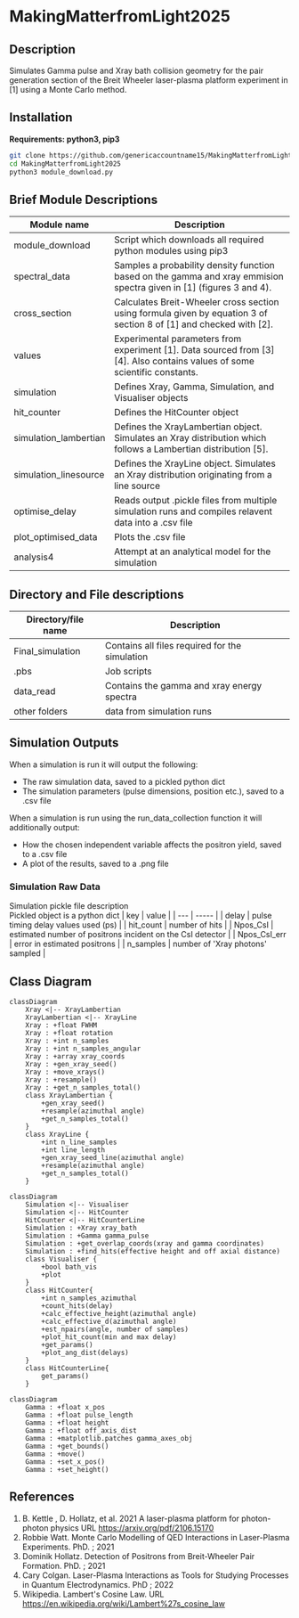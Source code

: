 # MakingMatterfromLight2025

## Description
Simulates Gamma pulse and Xray bath collision geometry for the pair generation section of the Breit Wheeler laser-plasma platform experiment in [1]
using a Monte Carlo method.

## Installation
**Requirements: python3, pip3**
```bash
git clone https://github.com/genericaccountname15/MakingMatterfromLight2025.git
cd MakingMatterfromLight2025
python3 module_download.py
```

## Brief Module Descriptions
| Module name | Description |
| --- | ---------- |
| module_download | Script which downloads all required python modules using pip3 |
| spectral_data | Samples a probability density function based on the gamma and xray emmision spectra given in [1] (figures 3 and 4).|
| cross_section | Calculates Breit-Wheeler cross section using formula given by equation 3 of section 8 of [1] and checked with [2]. |
| values | Experimental parameters from experiment [1]. Data sourced from [3][4]. Also contains values of some scientific constants. |
| simulation | Defines Xray, Gamma, Simulation, and Visualiser objects |
| hit_counter | Defines the HitCounter object |
| simulation_lambertian | Defines the XrayLambertian object. Simulates an Xray distribution which follows a Lambertian distribution [5]. |
| simulation_linesource | Defines the XrayLine object. Simulates an Xray distribution originating from a line source |
| optimise_delay | Reads output .pickle files from multiple simulation runs and compiles relavent data into a .csv file |
| plot_optimised_data | Plots the .csv file |
| analysis4 | Attempt at an analytical model for the simulation |

## Directory and File descriptions
| Directory/file name | Description |
| --- | ----------|
| Final_simulation | Contains all files required for the simulation |
| .pbs | Job scripts |
| data_read | Contains the gamma and xray energy spectra |
| other folders | data from simulation runs |

## Simulation Outputs
When a simulation is run it will output the following:
- The raw simulation data, saved to a pickled python dict
- The simulation parameters (pulse dimensions, position etc.), saved to a .csv file

When a simulation is run using the run_data_collection function it will additionally output:
- How the chosen independent variable affects the positron yield, saved to a .csv file
- A plot of the results, saved to a .png file

### Simulation Raw Data
Simulation pickle file description \
Pickled object is a python dict
| key | value |
| --- | ----- |
| delay | pulse timing delay values used (ps) |
| hit_count | number of hits |
| Npos_CsI | estimated number of positrons incident on the CsI detector |
| Npos_CsI_err | error in estimated positrons |
| n_samples | number of 'Xray photons' sampled |


## Class Diagram
```mermaid
classDiagram
    Xray <|-- XrayLambertian
    XrayLambertian <|-- XrayLine
    Xray : +float FWHM
    Xray : +float rotation
    Xray : +int n_samples
    Xray : +int n_samples_angular
    Xray : +array xray_coords
    Xray : +gen_xray_seed()
    Xray : +move_xrays()
    Xray : +resample()
    Xray : +get_n_samples_total()
    class XrayLambertian {
        +gen_xray_seed()
        +resample(azimuthal angle)
        +get_n_samples_total()
    }
    class XrayLine {
        +int n_line_samples
        +int line_length
        +gen_xray_seed_line(azimuthal angle)
        +resample(azimuthal angle)
        +get_n_samples_total()
    }
```

```mermaid
classDiagram
    Simulation <|-- Visualiser
    Simulation <|-- HitCounter
    HitCounter <|-- HitCounterLine
    Simulation : +Xray xray_bath
    Simulation : +Gamma gamma_pulse
    Simulation : +get_overlap_coords(xray and gamma coordinates)
    Simulation : +find_hits(effective height and off axial distance)
    class Visualiser {
        +bool bath_vis
        +plot
    }
    class HitCounter{
        +int n_samples_azimuthal
        +count_hits(delay)
        +calc_effective_height(azimuthal angle)
        +calc_effective_d(azimuthal angle)
        +est_npairs(angle, number of samples)
        +plot_hit_count(min and max delay)
        +get_params()
        +plot_ang_dist(delays)
    }
    class HitCounterLine{
        get_params()
    }
```

```mermaid
classDiagram
    Gamma : +float x_pos
    Gamma : +float pulse_length
    Gamma : +float height
    Gamma : +float off_axis_dist
    Gamma : +matplotlib.patches gamma_axes_obj
    Gamma : +get_bounds()
    Gamma : +move()
    Gamma : +set_x_pos()
    Gamma : +set_height()
```


## References
1) B. Kettle , D. Hollatz, et al. 2021 A laser-plasma platform for photon-photon physics URL https://arxiv.org/pdf/2106.15170
2) Robbie Watt. Monte Carlo Modelling of QED Interactions in Laser-Plasma Experiments. PhD. ; 2021
3) Dominik Hollatz. Detection of Positrons from Breit-Wheeler Pair Formation. PhD. ; 2021
4) Cary Colgan. Laser-Plasma Interactions as Tools for Studying Processes in Quantum Electrodynamics. PhD ; 2022
5) Wikipedia. Lambert's Cosine Law. URL https://en.wikipedia.org/wiki/Lambert%27s_cosine_law


